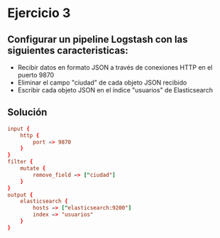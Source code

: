 # Ejercicio 3

## Configurar un pipeline Logstash con las siguientes caracteristicas:

* Recibir datos en formato JSON a través de conexiones HTTP en el puerto 9870
* Eliminar el campo "ciudad" de cada objeto JSON recibido
* Escribir cada objeto JSON en el índice "usuarios" de Elasticsearch

## Solución

```conf
input {
    http {
        port => 9870
    }
}
filter {
    mutate {
        remove_field => ["ciudad"]
    }
}
output {
    elasticsearch {
        hosts => ["elasticsearch:9200"]
        index => "usuarios"
    }
}
```
